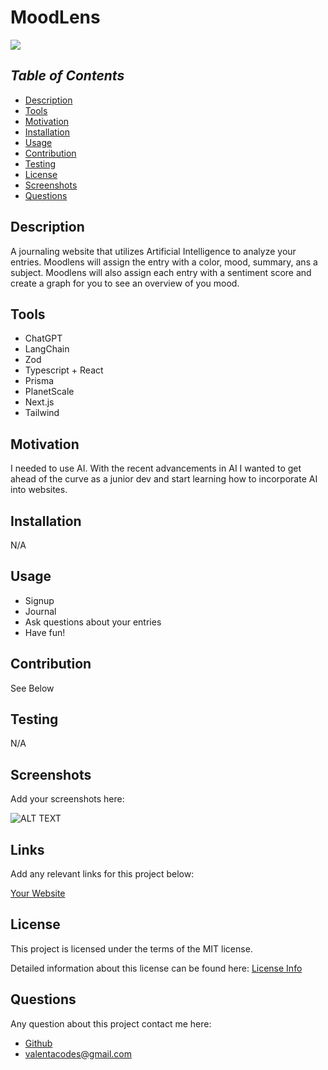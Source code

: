 # MoodLens

<a href="https://choosealicense.com/licenses/mit">
<img src="https://img.shields.io/badge/License-MIT-blue" />
</a>

## *Table of Contents*

- [Description](#description)
- [Tools](#tools)
- [Motivation](#motivation)
- [Installation](#installation)
- [Usage](#usage)
- [Contribution](#contribution)
- [Testing](#testing)
- [License](#license)
- [Screenshots](#screenshots)
- [Questions](#questions)

## **Description**

  A journaling website that utilizes Artificial Intelligence to analyze your entries. Moodlens will assign the entry with a color, mood, summary, ans a subject. Moodlens will also assign each entry with a sentiment score and create a graph for you to see an overview of you mood. 

## **Tools**

  - ChatGPT
  - LangChain
  - Zod
  - Typescript + React
  - Prisma
  - PlanetScale
  - Next.js
  - Tailwind

## **Motivation**

  I needed to use AI. With the recent advancements in AI I wanted to get ahead of the curve as a junior dev and start learning how to incorporate AI into websites.

## **Installation**
  
  N/A

## **Usage**

  - Signup
  - Journal
  - Ask questions about your entries
  - Have fun!

## **Contribution**

  See Below
  
## **Testing**

  N/A

## **Screenshots**

  Add your screenshots here:

  ![ALT TEXT](URL)

## **Links**
  
  Add any relevant links for this project below:

  [Your Website](URL)

## License

  This project is licensed under the terms of the MIT license.

  Detailed information about this license can be found here: [License Info](https://choosealicense.com/licenses/mit)

## Questions

  Any question about this project contact me here:

- [Github](https://github.com/valentacodes)
- <valentacodes@gmail.com>
  
